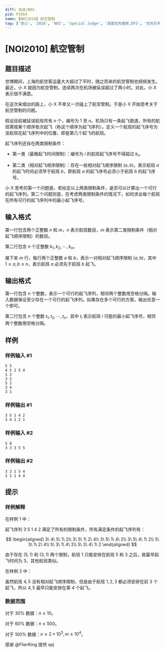 ```yaml
---
diff: 省选/NOI-
pid: P1954
name: [NOI2010] 航空管制
tag: ['贪心', '2010', 'NOI', 'Special Judge', '深度优先搜索,DFS', '优先队列']
---
```

# [NOI2010] 航空管制
## 题目描述

世博期间，上海的航空客运量大大超过了平时，随之而来的航空管制也频频发生。最近，小 X 就因为航空管制，连续两次在机场被延误超过了两小时。对此，小 X 表示很不满意。

在这次来烟台的路上，小 X 不幸又一次碰上了航空管制。于是小 X 开始思考关于航空管制的问题。

假设目前被延误航班共有 $n$ 个，编号为 $1$ 至 $n$。机场只有一条起飞跑道，所有的航班需按某个顺序依次起飞（称这个顺序为起飞序列）。定义一个航班的起飞序号为该航班在起飞序列中的位置，即是第几个起飞的航班。

起飞序列还存在两类限制条件：

- 第一类（最晚起飞时间限制）：编号为 $i$ 的航班起飞序号不得超过 $k_i$。

- 第二类（相对起飞顺序限制）：存在一些相对起飞顺序限制 $(a,b)$，表示航班 $a$ 的起飞时间必须早于航班 $b$，即航班 $a$ 的起飞序号必须小于航班 $b$ 的起飞序号。

小 X 思考的第一个问题是，若给定以上两类限制条件，是否可以计算出一个可行的起飞序列。第二个问题则是，在考虑两类限制条件的情况下，如何求出每个航班在所有可行的起飞序列中的最小起飞序号。

## 输入格式

第一行包含两个正整数 $n$ 和 $m$，$n$ 表示航班数目，$m$ 表示第二类限制条件（相对起飞顺序限制）的数目。

第二行包含 $n$ 个正整数 $k_1,k_2,\cdots,k_n$。

接下来 $m$ 行，每行两个正整数 $a$ 和 $b$，表示一对相对起飞顺序限制 $(a,b)$，其中 $1\leq a,b\leq n$，表示航班 $a$ 必须先于航班 $b$ 起飞。
## 输出格式

第一行包含 $n$ 个整数，表示一个可行的起飞序列，相邻两个整数用空格分隔。输入数据保证至少存在一个可行的起飞序列。如果存在多个可行的方案，输出任意一个即可。

第二行包含 $n$ 个整数 $t_1,t_2,\cdots,t_n$，其中 $t_i$ 表示航班 $i$ 可能的最小起飞序号，相邻两个整数用空格分隔。
## 样例

### 样例输入 #1
```
5 5
4 5 2 5 4
1 2
3 2
5 1
3 4
3 1

```
### 样例输出 #1
```
3 5 1 4 2
3 4 1 2 1

```
### 样例输入 #2
```
5 0
3 3 3 5 5

```
### 样例输出 #2
```
3 2 1 5 4
1 1 1 4 4

```
## 提示

### 样例解释

在样例 $1$ 中：

起飞序列 $3\ 5\ 1\ 4\ 2$ 满足了所有的限制条件，所有满足条件的起飞序列有：

$$
\begin{aligned}
3\ 4\ 5\ 1\ 2\\
3\ 5\ 1\ 2\ 4\\
3\ 5\ 1\ 4\ 2\\
3\ 5\ 4\ 1\ 2\\
5\ 3\ 1\ 2\ 4\\
5\ 3\ 1\ 4\ 2\\
5\ 3\ 4\ 1\ 2
\end{aligned}
$$

由于存在 $(5,1)$ 和 $(3,1)$ 两个限制，航班 $1$ 只能安排在航班 $5$ 和 $3$ 之后，故最早起飞时间为 $3$，其他航班类似。

在样例 $2$ 中：

虽然航班 $4,5$ 没有相对起飞顺序限制，但是由于航班 $1,2,3$ 都必须安排在前 $3$ 个起飞，所以 $4,5$ 最早只能安排在第 $4$ 个起飞。

### 数据范围

对于 $30\%$ 数据：$n\leq 10$。

对于 $60\%$ 数据：$n\leq 500$。

对于 $100\%$ 数据：$n\leq 2\times 10^3,m\leq 10^4$。

感谢 @FlierKing 提供 spj

